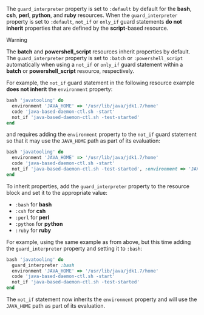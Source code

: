 The `guard_interpreter` property is set to `:default` by default for the
**bash**, **csh**, **perl**, **python**, and **ruby** resources. When
the `guard_interpreter` property is set to `:default`, `not_if` or
`only_if` guard statements **do not inherit** properties that are
defined by the **script**-based resource.

<div class="admonition-warning">

<p class="admonition-warning-title">Warning</p>

<div class="admonition-warning-text">

The **batch** and **powershell_script** resources inherit properties by
default. The `guard_interpreter` property is set to `:batch` or
`:powershell_script` automatically when using a `not_if` or `only_if`
guard statement within a **batch** or **powershell_script** resource,
respectively.



</div>

</div>

For example, the `not_if` guard statement in the following resource
example **does not inherit** the `environment` property:

```ruby
bash 'javatooling' do
  environment 'JAVA_HOME' => '/usr/lib/java/jdk1.7/home'
  code 'java-based-daemon-ctl.sh -start'
  not_if 'java-based-daemon-ctl.sh -test-started'
end
```

and requires adding the `environment` property to the `not_if` guard
statement so that it may use the `JAVA_HOME` path as part of its
evaluation:

```ruby
bash 'javatooling' do
  environment 'JAVA_HOME' => '/usr/lib/java/jdk1.7/home'
  code 'java-based-daemon-ctl.sh -start'
  not_if 'java-based-daemon-ctl.sh -test-started', :environment => 'JAVA_HOME' => '/usr/lib/java/jdk1.7/home'
end
```

To inherit properties, add the `guard_interpreter` property to the
resource block and set it to the appropriate value:

- `:bash` for **bash**
- `:csh` for **csh**
- `:perl` for **perl**
- `:python` for **python**
- `:ruby` for **ruby**

For example, using the same example as from above, but this time adding
the `guard_interpreter` property and setting it to `:bash`:

```ruby
bash 'javatooling' do
  guard_interpreter :bash
  environment 'JAVA_HOME' => '/usr/lib/java/jdk1.7/home'
  code 'java-based-daemon-ctl.sh -start'
  not_if 'java-based-daemon-ctl.sh -test-started'
end
```

The `not_if` statement now inherits the `environment` property and will
use the `JAVA_HOME` path as part of its evaluation.
